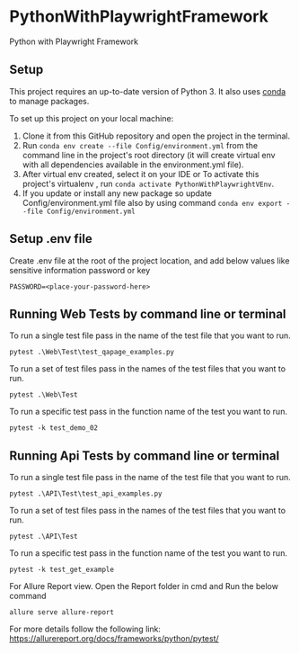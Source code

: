 # PythonWithPlaywrightFramework
 Python with Playwright Framework

## Setup
This project requires an up-to-date version of Python 3.
It also uses [conda](https://docs.conda.io) to manage packages.

To set up this project on your local machine:
1. Clone it from this GitHub repository and open the project in the terminal.
2. Run `conda env create --file Config/environment.yml` from the command line in the project's root directory (it will create virtual env with all dependencies available in the environment.yml file).
3. After virtual env created, select it on your IDE or To activate this project's virtualenv , run `conda activate PythonWithPlaywrightVEnv`.
4. If you update or install any new package so update Config/environment.yml file also by using command `conda env export --file Config/environment.yml`

## Setup .env file

Create .env file at the root of the project location, and add below values like sensitive information password or key
```
PASSWORD=<place-your-password-here>

```

## Running Web Tests by command line or terminal
To run a single test file pass in the name of the test file that you want to run.
```
pytest .\Web\Test\test_qapage_examples.py
``` 
To run a set of test files pass in the names of the test files that you want to run.
```
pytest .\Web\Test
```
To run a specific test pass in the function name of the test you want to run. 
```
pytest -k test_demo_02
```

## Running Api Tests by command line or terminal
To run a single test file pass in the name of the test file that you want to run.
```
pytest .\API\Test\test_api_examples.py
``` 
To run a set of test files pass in the names of the test files that you want to run.
```
pytest .\API\Test
```
To run a specific test pass in the function name of the test you want to run. 
```
pytest -k test_get_example
```

For Allure Report view.
Open the Report folder in cmd and Run the below command
```
allure serve allure-report
``` 
For more details follow the following link: https://allurereport.org/docs/frameworks/python/pytest/